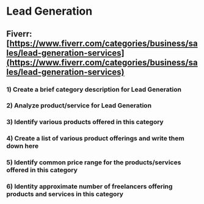 # Lead Generation
## Fiverr: [https://www.fiverr.com/categories/business/sales/lead-generation-services](https://www.fiverr.com/categories/business/sales/lead-generation-services)
### 1) Create a brief category description for Lead Generation
### 2) Analyze product/service for Lead Generation
### 3) Identify various products offered in this category
### 4) Create a list of various product offerings and write them down here
### 5) Identify common price range for the products/services offered in this category
### 6) Identity approximate number of freelancers offering products and services in this category
